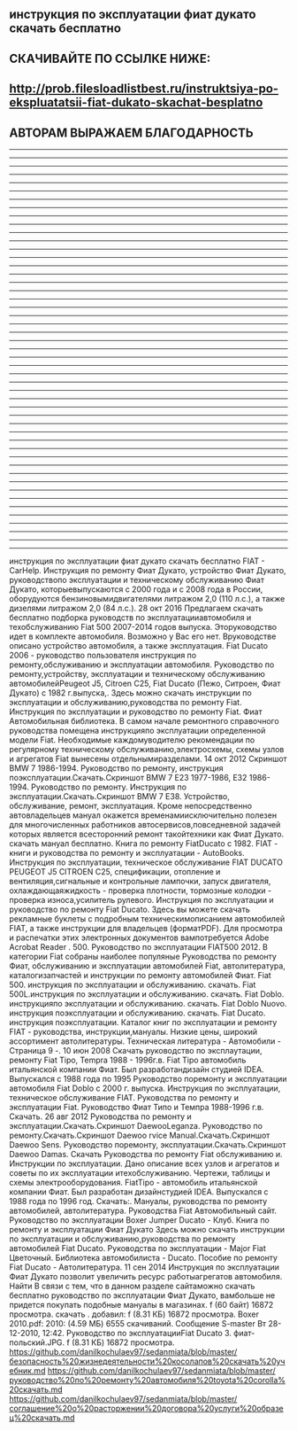 инструкция по эксплуатации фиат дукато скачать бесплатно
--------------------------------------------------
СКАЧИВАЙТЕ ПО ССЫЛКЕ НИЖЕ:
--------------------------------------------------
http://prob.filesloadlistbest.ru/instruktsiya-po-ekspluatatsii-fiat-dukato-skachat-besplatno
--------------------------------------------------
АВТОРАМ ВЫРАЖАЕМ БЛАГОДАРНОСТЬ
--------------------------------------------------
--------------------------------------------------
--------------------------------------------------
--------------------------------------------------
--------------------------------------------------
--------------------------------------------------
--------------------------------------------------
--------------------------------------------------
--------------------------------------------------
--------------------------------------------------
--------------------------------------------------
--------------------------------------------------
--------------------------------------------------
--------------------------------------------------
--------------------------------------------------
--------------------------------------------------
--------------------------------------------------
--------------------------------------------------
--------------------------------------------------
--------------------------------------------------
--------------------------------------------------
--------------------------------------------------
--------------------------------------------------
--------------------------------------------------
--------------------------------------------------
--------------------------------------------------
--------------------------------------------------
--------------------------------------------------
--------------------------------------------------
--------------------------------------------------
--------------------------------------------------
--------------------------------------------------
--------------------------------------------------
--------------------------------------------------
--------------------------------------------------
--------------------------------------------------
--------------------------------------------------
--------------------------------------------------
--------------------------------------------------
--------------------------------------------------
--------------------------------------------------
--------------------------------------------------
--------------------------------------------------
--------------------------------------------------
--------------------------------------------------
--------------------------------------------------
--------------------------------------------------
--------------------------------------------------
--------------------------------------------------
--------------------------------------------------
инструкция по эксплуатации фиат дукато скачать бесплатно FIAT - CarHelp. Инструкция по ремонту Фиат Дукато, устройство Фиат Дукато, руководствопо эксплуатации и техническому обслуживанию Фиат Дукато, которыевыпускаются с 2000 года и с 2008 года в России, оборудуются бензиновымидвигателями литражом 2,0 (110 л.с.), а также дизелями литражом 2,0 (84 л.с.). 28 окт 2016  Предлагаем скачать бесплатно подборка руководств по эксплуатацииавтомобиля и техобслуживанию Fiat 500 2007-2014 годов выпуска. Эторуководство идет в комплекте автомобиля. Возможно у Вас его нет. Вруководстве описано устройство автомобиля, а также эксплуатация. Fiat Ducato 2006 - руководство пользователя  инструкция по ремонту,обслуживанию и эксплуатации автомобиля.  Руководство по ремонту,устройству, эксплуатации и техническому обслуживанию автомобилейPeugeot J5, Citroen C25, Fiat Ducato (Пежо, Ситроен, Фиат Дукато) с 1982 г.выпуска,. Здесь можно скачать инструкции по эксплуатации и обслуживанию,руководства по ремонту Fiat. Инструкция по эксплуатации и руководство по ремонту Fiat. Фиат  Автомобильная библиотека. В самом начале ремонтного справочного руководства помещена инструкцияпо эксплуатации определенной модели Fiat. Необходимые каждомуводителю рекомендации по регулярному техническому обслуживанию,электросхемы, схемы узлов и агрегатов Fiat вынесены отдельнымиразделами. 14 окт 2012  Cкриншот BMW 7 1986-1994. Руководство по ремонту, инструкция поэксплуатации.Скачать.Cкриншот BMW 7 E23 1977-1986, E32 1986-1994. Руководство по ремонту. Инструкция по эксплуатации.Скачать.Cкриншот BMW 7 E38. Устройство, обслуживание, ремонт, эксплуатация. Кроме непосредственно автовладельцев мануал окажется временамиисключительно полезен для многочисленных работников автосервисов,повседневной задачей которых является всесторонний ремонт такойтехники как Фиат Дукато. скачать мануал бесплатно. Книга по ремонту FiatDucato с 1982. FIAT - книги и руководства по ремонту и эксплуатации - AutoBooks. Инструкция по эксплуатации, техническое обслуживание FIAT DUCATO PEUGEOT J5  CITROEN C25, спецификации, отопление и вентиляция,сигнальные и контрольные лампочки, запуск двигателя, охлаждающаяжидкость - проверка плотности, тормозные колодки - проверка износа,усилитель рулевого. Инструкция по эксплуатации и руководство по ремонту Fiat Ducato. Здесь вы можете скачать рекламные буклеты с подробным техническимописанием автомобилей FIAT, а также инструкции для владельцев (форматPDF). Для просмотра и распечатки этих электронных документов вампотребуется Adobe Acrobat Reader . 500. Руководство по эксплуатации FIAT500 2012. В категории Fiat собраны наиболее популяные Руководства по ремонту Фиат, обслуживанию и эксплуатации автомобилей Fiat, автолитература, каталогизапчастей и инструкции по ремонту автомобилей Фиат.
Fiat 500. инструкция по эксплуатации и обслуживанию. скачать. Fiat 500L.инструкция по эксплуатации и обслуживанию. скачать. Fiat Doblo. инструкцияпо эксплуатации и обслуживанию. скачать. Fiat Doblo Nuovo. инструкция поэксплуатации и обслуживанию. скачать. Fiat Ducato. инструкция поэксплуатации. Каталог книг по эксплуатации и ремонту FIAT - руководства, инструкции,мануалы. Низкие цены, широкий ассортимент автолитературы. Техническая литература - Автомобили - Страница 9 -. 10 июн 2008  Скачать руководство по эксплаутации, ремонту Fiat Tipo, Tempra 1988 - 1996г.в.  Fiat Tipo  автомобиль итальянской компании Фиат. Был разработандизайн студией IDEA. Выпускался с 1988 года по 1995  Руководство поремонту и эксплуатации автомобиля Fiat Doblo с 2000 г. выпуска. Инструкция по эксплуатации, техническое обслуживание FIAT. Руководства по ремонту и эксплуатации Fiat. Руководство Фиат Типо и Темпра 1988-1996 г.в.  Скачать. 26 авг 2012  Руководства по ремонту и эксплуатации.Скачать.Cкриншот DaewooLeganza. Руководство по ремонту.Скачать.Cкриншот Daewoo rvice Manual.Скачать.Cкриншот Daewoo Sens. Руководство поремонту, эксплуатации.Скачать.Cкриншот Daewoo Damas. Скачать Руководства по ремонту Fiat обслуживанию и. Инструкции по эксплуатации. Дано описание всех узлов и агрегатов и советы по их эксплуатации итехобслуживанию. Чертежи, таблицы и схемы электрооборудования. FiatTipo - автомобиль итальянской компании Фиат. Был разработан дизайнстудией IDEA. Выпускался с 1988 года по 1996 год. Скачать:. Мануалы, руководства по ремонту автомобилей, автолитература. Руководства Fiat  Автомобильный сайт. Руководство по эксплуатации Boxer  Jumper Ducato - Клуб. Книга по ремонту и эксплуатации Фиат Дукато
Здесь можно скачать инструкции по эксплуатации и обслуживанию,руководства по ремонту автомобилей Fiat Ducato. Руководства по эксплуатации - Major Fiat Цветочный. Библиотека автомобилиста - Ducato. Пособие по ремонту Fiat Ducato - Автолитература. 11 сен 2014  Инструкция по эксплуатации Фиат Дукато позволит увеличить ресурс работыагрегатов автомобиля. Найти  В связи с тем, что в данном разделе сайтаможно скачать бесплатно руководство по эксплуатации Фиат Дукато, вамбольше не придется покупать подобные мануалы в магазинах. f (60 байт) 16872 просмотра. скачать . добавил: f (8.31 КБ) 16872 просмотра. Boxer 2010.pdf: 2010: (4.59 МБ) 6555 скачиваний. Сообщение S-master  Вт 28-12-2010, 12:42. Руководство по эксплуатацииFiat Ducato 3. фиат-польский.JPG. f (8.31 КБ) 16872 просмотра.
https://github.com/danilkochulaev97/sedanmiata/blob/master/безопасность%20жизнедеятельности%20косолапов%20скачать%20учебник.md
https://github.com/danilkochulaev97/sedanmiata/blob/master/руководство%20по%20ремонту%20автомобиля%20toyota%20corolla%20скачать.md
https://github.com/danilkochulaev97/sedanmiata/blob/master/соглашение%20о%20расторжении%20договора%20услуги%20образец%20скачать.md